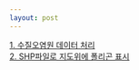 ```yaml
---
layout: post
--- 
```


<a href="/board/water/water1">1. 수질오염원 데이터 처리</a><br>
<a href="/board/water/water2">2. SHP파일로 지도위에 폴리곤 표시</a><br>
